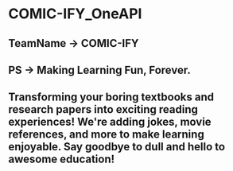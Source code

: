 # COMIC-IFY_OneAPI
## TeamName -> COMIC-IFY
## PS -> Making Learning Fun, Forever.
## Transforming your boring textbooks and research papers into exciting reading experiences! We're adding jokes, movie references, and more to make learning enjoyable. Say goodbye to dull and hello to awesome education!
